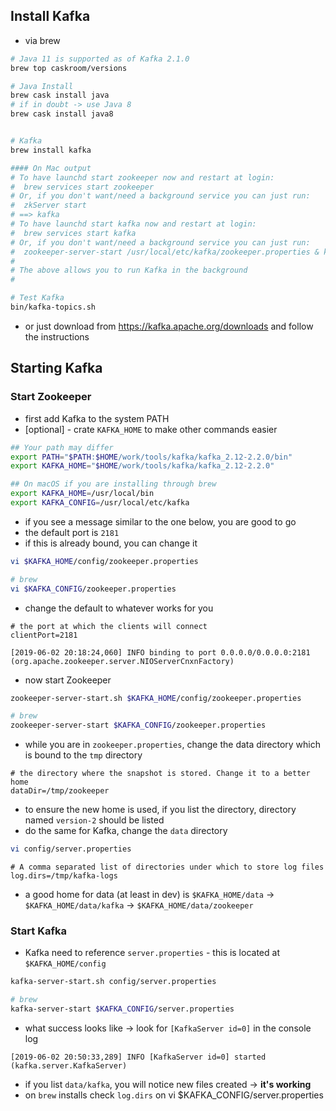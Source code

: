 ## Install Kafka

- via brew

```bash
# Java 11 is supported as of Kafka 2.1.0
brew top caskroom/versions

# Java Install
brew cask install java
# if in doubt -> use Java 8
brew cask install java8


# Kafka
brew install kafka

#### On Mac output
# To have launchd start zookeeper now and restart at login:
#  brew services start zookeeper
# Or, if you don't want/need a background service you can just run:
#  zkServer start
# ==> kafka
# To have launchd start kafka now and restart at login:
#  brew services start kafka
# Or, if you don't want/need a background service you can just run:
#  zookeeper-server-start /usr/local/etc/kafka/zookeeper.properties & kafka-server-start /usr/local/etc/kafka/server.properties
#
# The above allows you to run Kafka in the background
#

# Test Kafka
bin/kafka-topics.sh
```
- or just download from https://kafka.apache.org/downloads and follow the instructions

## Starting Kafka

### Start Zookeeper

- first add Kafka to the system PATH
- [optional] - crate `KAFKA_HOME` to make other commands easier
```bash
## Your path may differ
export PATH="$PATH:$HOME/work/tools/kafka/kafka_2.12-2.2.0/bin"
export KAFKA_HOME="$HOME/work/tools/kafka/kafka_2.12-2.2.0"

## On macOS if you are installing through brew
export KAFKA_HOME=/usr/local/bin
export KAFKA_CONFIG=/usr/local/etc/kafka
```

- if you see a message similar to the one below, you are good to go
- the default port is `2181`
- if this is already bound, you can change it
```bash
vi $KAFKA_HOME/config/zookeeper.properties

# brew
vi $KAFKA_CONFIG/zookeeper.properties
```
- change the default to whatever works for you
```properties
# the port at which the clients will connect
clientPort=2181
```
```
[2019-06-02 20:18:24,060] INFO binding to port 0.0.0.0/0.0.0.0:2181 (org.apache.zookeeper.server.NIOServerCnxnFactory)
```
- now start Zookeeper
```bash
zookeeper-server-start.sh $KAFKA_HOME/config/zookeeper.properties

# brew
zookeeper-server-start $KAFKA_CONFIG/zookeeper.properties
```
- while you are in `zookeeper.properties`, change the data directory which is bound to the `tmp` directory
```properties
# the directory where the snapshot is stored. Change it to a better home
dataDir=/tmp/zookeeper
```
- to ensure the new home is used, if you list the directory, directory named `version-2` should be listed
- do the same for Kafka, change the `data` directory
```bash
vi config/server.properties
```
```properties
# A comma separated list of directories under which to store log files
log.dirs=/tmp/kafka-logs
```
- a good home for data (at least in dev) is  `$KAFKA_HOME/data` ->  `$KAFKA_HOME/data/kafka` -> `$KAFKA_HOME/data/zookeeper`

### Start Kafka
- Kafka need to reference `server.properties` - this is located at `$KAFKA_HOME/config`
```bash
kafka-server-start.sh config/server.properties

# brew
kafka-server-start $KAFKA_CONFIG/server.properties
```
- what success looks like -> look for `[KafkaServer id=0]` in the console log
```
[2019-06-02 20:50:33,289] INFO [KafkaServer id=0] started (kafka.server.KafkaServer)
```
- if you list `data/kafka`, you will notice new files created -> **it's working**
- on `brew` installs check `log.dirs` on vi $KAFKA_CONFIG/server.properties
